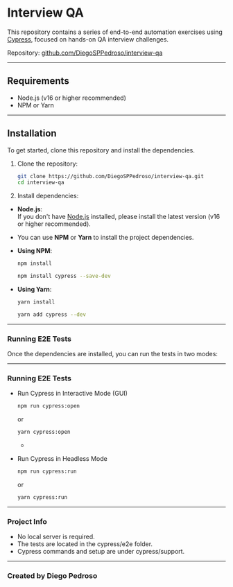 # Interview QA

This repository contains a series of end-to-end automation exercises using [Cypress](https://www.cypress.io/), focused on hands-on QA interview challenges.

Repository: [github.com/DiegoSPPedroso/interview-qa](https://github.com/DiegoSPPedroso/interview-qa)

---

## Requirements

- Node.js (v16 or higher recommended)
- NPM or Yarn

---

## Installation

To get started, clone this repository and install the dependencies.

1. Clone the repository:

   ```bash
   git clone https://github.com/DiegoSPPedroso/interview-qa.git
   cd interview-qa
   ```

2. Install dependencies:

- **Node.js**:  
   If you don't have [Node.js](https://nodejs.org/pt) installed, please install the latest version (v16 or higher recommended).

- You can use **NPM** or **Yarn** to install the project dependencies.

- **Using NPM**:

  ```bash
  npm install
  ```

  ```bash
  npm install cypress --save-dev
  ```

- **Using Yarn**:

  ```bash
  yarn install
  ```

  ```bash
  yarn add cypress --dev
  ```

---

### Running E2E Tests

Once the dependencies are installed, you can run the tests in two modes:

---

### Running E2E Tests

- Run Cypress in Interactive Mode (GUI)

  ```bash
  npm run cypress:open
  ```

  or

  ```bash
  yarn cypress:open
  ```

  -

- Run Cypress in Headless Mode

  ```bash
  npm run cypress:run
  ```

  or

  ```bash
  yarn cypress:run
  ```
---

### Project Info

- No local server is required.
- The tests are located in the cypress/e2e folder.
- Cypress commands and setup are under cypress/support.

---

### Created by Diego Pedroso
